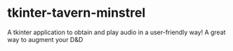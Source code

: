 # tkinter-tavern-minstrel
A tkinter application to obtain and play audio in a user-friendly way! A great way to augment your D&D 